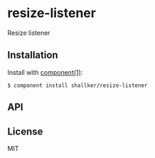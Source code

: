 
# resize-listener

  Resize listener

## Installation

  Install with [component(1)](http://component.io):

    $ component install shallker/resize-listener

## API



## License

  MIT
